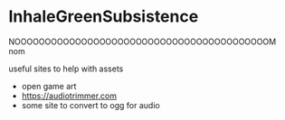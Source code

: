 # InhaleGreenSubsistence
NOOOOOOOOOOOOOOOOOOOOOOOOOOOOOOOOOOOOOOOOOOM nom


useful sites to help with assets

- open game art
- https://audiotrimmer.com
- some site to convert to ogg for audio
